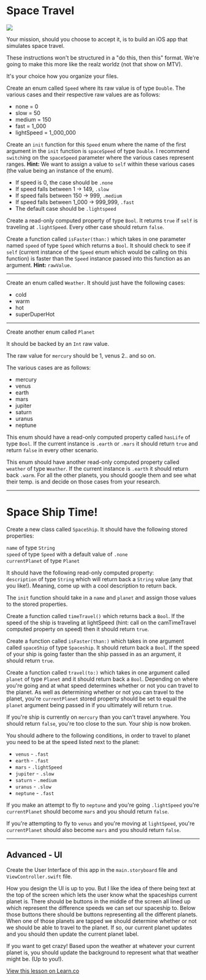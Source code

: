# Space Travel

![](http://i.imgur.com/VnpPsFO.jpg)

Your mission, should you choose to accept it, is to build an iOS app that simulates space travel.

These instructions won't be structured in a "do this, then this" format. We're going to make this more like the realz worldz (not that show on MTV).

It's your choice how you organize your files.

Create an enum called `Speed` where its raw value is of type `Double`. The various cases and their respective raw values are as follows:

* none = 0
* slow = 50
* medium = 150
* fast = 1_000
* lightSpeed = 1_000_000

Create an `init` function for this `Speed` enum where the name of the first argument in the `init` function is `spaceSpeed` of type `Double`. I recommend `switch`ing on the `spaceSpeed` parameter where the various cases represent ranges. 
**Hint:** We want to assign a value to `self` within these various cases (the value being an instance of the enum).

* If speed is 0, the case should be `.none`
* If speed falls between 1 -> 149, `.slow`
* If speed falls between 150 -> 999, `.medium`
* If speed falls between 1_000 -> 999_999, `.fast`
* The default case should be `.lightspeed`

Create a read-only computed property of type `Bool`. It returns `true` if `self` is traveling at `.lightSpeed`. Every other case should return `false`.

Create a function called `isFaster(than:)` which takes in one parameter named `speed` of type `Speed` which returns a `Bool`. It should check to see if `self` (current instance of the `Speed` enum which would be calling on this function) is faster than the `Speed` instance passed into this function as an argument. 
**Hint:** `rawValue`.

---

Create an enum called `Weather`. It should just have the following cases:

* cold
* warm
* hot
* superDuperHot

---

Create another enum called `Planet`

It should be backed by an `Int` raw value.

The raw value for `mercury` should be 1, venus 2.. and so on.

The various cases are as follows:
* mercury
* venus
* earth
* mars
* jupiter
* saturn
* uranus
* neptune

This enum should have a read-only computed property called `hasLife` of type `Bool`. If the current instance is `.earth` or `.mars` it should return `true` and return `false` in every other scenario.

This enum should have another read-only computed property called `weather` of type `Weather`. If the current instance is `.earth` it should return back `.warm`. For all the other planets, you should google them and see what their temp. is and decide on those cases from your research.

---

# Space Ship Time!

Create a new class called `SpaceShip`. It should have the following stored properties:

`name` of type `String`  
`speed` of type `Speed` with a default value of `.none`  
`currentPlanet` of type `Planet`

It should have the following read-only computed property:  
`description` of type `String` which will return back a `String` value (any that you like!). Meaning, come up with a cool description to return back.

The `init` function should take in a `name` and `planet` and assign those values to the stored properties.

Create a function called `timeTravel()` which returns back a `Bool`. If the speed of the ship is traveling at lightSpeed (hint: call on the camTimeTravel computed property on speed) then it should return `true`.

Create a function called `isFaster(than:)` which takes in one argument called `spaceShip` of type `Spaceship`. It should return back a `Bool`. If the speed of your ship is going faster than the ship passed in as an argument, it should return `true`.

Create a function called `travel(to:)` which takes in one argument called `planet` of type `Planet` and it should return back a `Bool`. Depending on where you're going and at what speed determines whether or not you can travel to the planet. As well as determining whether or not you can travel to the planet, you're `currentPlanet` stored property should be set to equal the `planet` argument being passed in if you ultimately will return `true`.

If you're ship is currently on `mercury` than you can't travel anywhere. You should return `false`, you're too close to the sun. Your ship is now broken.

You should adhere to the following conditions, in order to travel to planet you need to be at the speed listed next to the planet:

* `venus` - `.fast`
* `earth` - `.fast`
* `mars` - `.lightSpeed`
* `jupiter` - `.slow`
* `saturn` - `.medium`
* `uranus` - `.slow`
* `neptune` - `.fast`

If you make an attempt to fly to `neptune` and you're going `.lightSpeed` you're `currentPlanet` should become `mars` and you should return `false`.

If you're attempting to fly to `venus` and you're moving at `lightSpeed`, you're `currentPlanet` should also become `mars` and you should return `false`.

--- 

## Advanced - UI

Create the User Interface of this app in the `main.storyboard` file and `ViewController.swift` file. 

How you design the UI is up to you. But I like the idea of there being text at the top of the screen which lets the user know what the spaceships current planet is. There should be buttons in the middle of the screen all lined up which represent the difference speeds we can set our spaceship to. Below those buttons there should be buttons representing all the different planets. When one of those planets are tapped we should determine whether or not we should be able to travel to the planet. If so, our current planet updates and you should then update the current planet label.

If you want to get crazy! Based upon the weather at whatever your current planet is, you should update the background to represent what that weather might be. (Up to you!).



<a href='https://learn.co/lessons/TimeTravelLab' data-visibility='hidden'>View this lesson on Learn.co</a>

